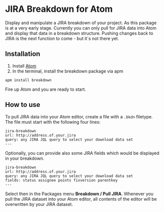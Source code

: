 # JIRA Breakdown for Atom

Display and manipulate a JIRA breakdown of your project. As this package is at a very early stage. Currently you can only pull for JIRA data into Atom and display that data in a breakdown structure. Pushing changes back to JIRA is the next function to come - but it´s not there yet.

## Installation

1. Install [Atom](https://atom.io)
2. In the terminal, install the breakdown package via apm

```
apm install breakdown
```

Fire up Atom and you are ready to start.

## How to use

To pull JIRA data into your Atom editor, create a file with a `.bkdn` filetype. The file must start with the following four lines:

```
jira-breakdown
url: http://address.of.your.jira
query: any JIRA JQL query to select your download data set
---
```

Optionally, you can provide also some JIRA fields which would be displayed in your breakdown.

```
jira-breakdown
url: http://address.of.your.jira
query: any JIRA JQL query to select your download data set
fields: status assignee points fixversion parentkey
---
```

Select then in the Packages menu **Breakdown / Pull JIRA**. Whenever you pull the JIRA dataset into your Atom editor, all contents of the editor will be overwritten by your JIRA dataset.
